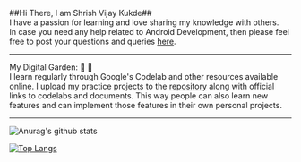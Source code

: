 ##Hi There, I am Shrish Vijay Kukde##  
I have a passion for learning and love sharing my knowledge with others.  
In case you need any help related to Android Development, then please feel free to post your questions and queries [here](https://github.com/shrishkukde/shrishkukde/issues/new/choose).
___
My Digital Garden: :evergreen_tree: :sunflower:  
I learn regularly through Google's Codelab and other resources available online.
I upload my practice projects to the [repository](https://github.com/shrishkukde?tab=repositories) along with official links to codelabs and documents.
This way people can also learn new features and can implement those features in their own personal projects.

___

![Anurag's github stats](https://github-readme-stats.vercel.app/api?username=shrishkukde&show_icons=true)

[![Top Langs](https://github-readme-stats.vercel.app/api/top-langs/?username=shrishkukde&layout=compact)](https://github.com/anuraghazra/github-readme-stats)
